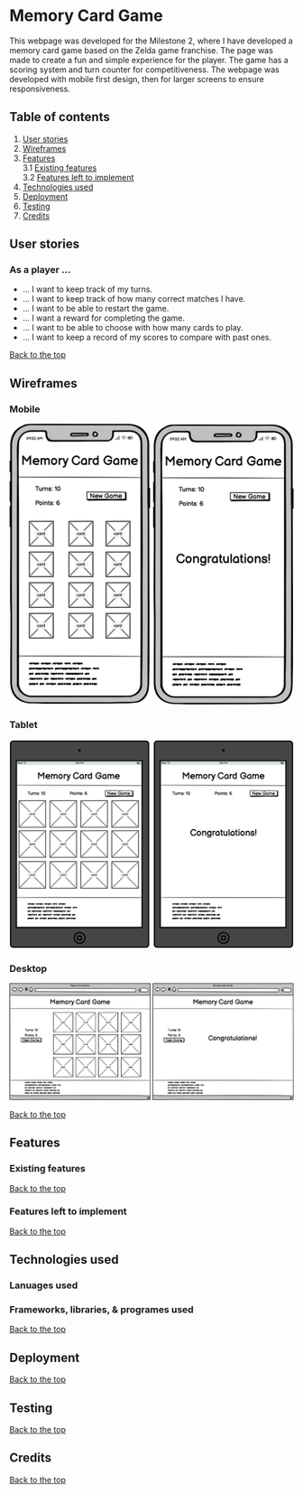 # Memory Card Game

This webpage was developed for the Milestone 2, where I have developed a memory card game based on the Zelda game franchise. The page was made to create a fun and simple experience for the player. The game has a scoring system and turn counter for competitiveness. The webpage was developed with mobile first design, then for larger screens to ensure responsiveness.

## Table of contents

1. [User stories](#user-stories)
2. [Wireframes](#wireframes)
3. [Features](#features)  
3.1 [Existing features](#existing-features)  
3.2 [Features left to implement](#features-left-to-implement)
4. [Technologies used](#technologies-used)
5. [Deployment](#deployment)
6. [Testing](#testing)
7. [Credits](#credits)

## User stories

### As a player ...

- ... I want to keep track of my turns.
- ... I want to keep track of how many correct matches I have.
- ... I want to be able to restart the game.
- ... I want a reward for completing the game.
- ... I want to be able to choose with how many cards to play.
- ... I want to keep a record of my scores to compare with past ones.

[Back to the top](#table-of-contents)

## Wireframes

### Mobile
![Mobile wireframes](/assets/readme/wireframes/mobile.png)

### Tablet
![Tablet wireframes](/assets/readme/wireframes/tablet.png)

### Desktop
![Desktop wireframes](/assets/readme/wireframes/desktop.png)

[Back to the top](#table-of-contents)

## Features

### Existing features

[Back to the top](#table-of-contents)

### Features left to implement

[Back to the top](#table-of-contents)

## Technologies used

### Lanuages used

### Frameworks, libraries, & programes used

[Back to the top](#table-of-contents)

## Deployment

[Back to the top](#table-of-contents)

## Testing

[Back to the top](#table-of-contents)

## Credits

[Back to the top](#table-of-contents)